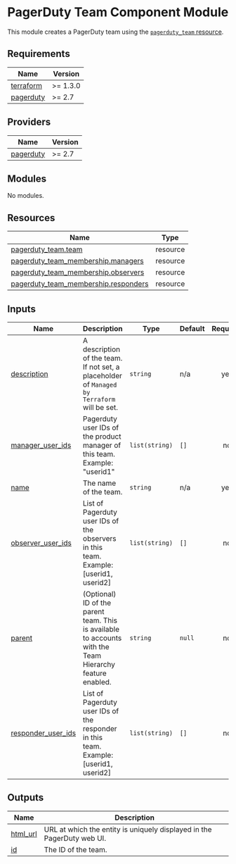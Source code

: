 # PagerDuty Team Component Module

This module creates a PagerDuty team using the [`pagerduty_team` resource](https://registry.terraform.io/providers/PagerDuty/pagerduty/latest/docs/resources/team).

<!-- BEGIN_TF_DOCS -->
## Requirements

| Name | Version |
|------|---------|
| <a name="requirement_terraform"></a> [terraform](#requirement\_terraform) | >= 1.3.0 |
| <a name="requirement_pagerduty"></a> [pagerduty](#requirement\_pagerduty) | >= 2.7 |

## Providers

| Name | Version |
|------|---------|
| <a name="provider_pagerduty"></a> [pagerduty](#provider\_pagerduty) | >= 2.7 |

## Modules

No modules.

## Resources

| Name | Type |
|------|------|
| [pagerduty_team.team](https://registry.terraform.io/providers/pagerduty/pagerduty/latest/docs/resources/team) | resource |
| [pagerduty_team_membership.managers](https://registry.terraform.io/providers/pagerduty/pagerduty/latest/docs/resources/team_membership) | resource |
| [pagerduty_team_membership.observers](https://registry.terraform.io/providers/pagerduty/pagerduty/latest/docs/resources/team_membership) | resource |
| [pagerduty_team_membership.responders](https://registry.terraform.io/providers/pagerduty/pagerduty/latest/docs/resources/team_membership) | resource |

## Inputs

| Name | Description | Type | Default | Required |
|------|-------------|------|---------|:--------:|
| <a name="input_description"></a> [description](#input\_description) | A description of the team. If not set, a placeholder of `Managed by Terraform` will be set. | `string` | n/a | yes |
| <a name="input_manager_user_ids"></a> [manager\_user\_ids](#input\_manager\_user\_ids) | Pagerduty user IDs of the product manager of this team.<br>    Example: "userid1" | `list(string)` | `[]` | no |
| <a name="input_name"></a> [name](#input\_name) | The name of the team. | `string` | n/a | yes |
| <a name="input_observer_user_ids"></a> [observer\_user\_ids](#input\_observer\_user\_ids) | List of Pagerduty user IDs of the observers in this team.<br>    Example: [userid1, userid2] | `list(string)` | `[]` | no |
| <a name="input_parent"></a> [parent](#input\_parent) | (Optional) ID of the parent team. This is available to accounts with the Team Hierarchy feature enabled. | `string` | `null` | no |
| <a name="input_responder_user_ids"></a> [responder\_user\_ids](#input\_responder\_user\_ids) | List of Pagerduty user IDs of the responder in this team.<br>    Example: [userid1, userid2] | `list(string)` | `[]` | no |

## Outputs

| Name | Description |
|------|-------------|
| <a name="output_html_url"></a> [html\_url](#output\_html\_url) | URL at which the entity is uniquely displayed in the PagerDuty web UI. |
| <a name="output_id"></a> [id](#output\_id) | The ID of the team. |
<!-- END_TF_DOCS -->